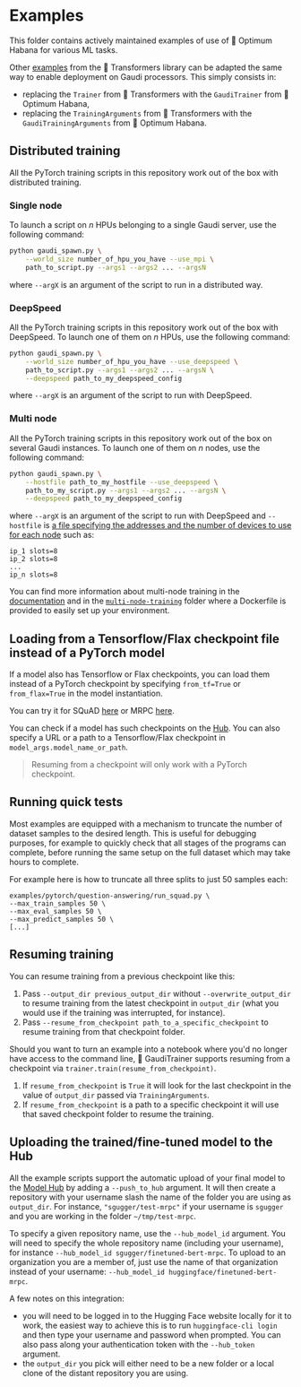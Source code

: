 <!---
Copyright 2022 The HuggingFace Team. All rights reserved.
Licensed under the Apache License, Version 2.0 (the "License");
you may not use this file except in compliance with the License.
You may obtain a copy of the License at

    http://www.apache.org/licenses/LICENSE-2.0

Unless required by applicable law or agreed to in writing, software
distributed under the License is distributed on an "AS IS" BASIS,
WITHOUT WARRANTIES OR CONDITIONS OF ANY KIND, either express or implied.
See the License for the specific language governing permissions and
limitations under the License.
-->

# Examples

This folder contains actively maintained examples of use of 🤗 Optimum Habana for various ML tasks.

Other [examples](https://github.com/huggingface/transformers/tree/v1.20-release/examples/pytorch) from the 🤗 Transformers library can be adapted the same way to enable deployment on Gaudi processors. This simply consists in:
- replacing the `Trainer` from 🤗 Transformers with the `GaudiTrainer` from 🤗 Optimum Habana,
- replacing the `TrainingArguments` from 🤗 Transformers with the `GaudiTrainingArguments` from 🤗 Optimum Habana.


## Distributed training

All the PyTorch training scripts in this repository work out of the box with distributed training.


### Single node

To launch a script on _n_ HPUs belonging to a single Gaudi server, use the following command:

```bash
python gaudi_spawn.py \
    --world_size number_of_hpu_you_have --use_mpi \
    path_to_script.py --args1 --args2 ... --argsN
```
where `--argX` is an argument of the script to run in a distributed way.


### DeepSpeed

All the PyTorch training scripts in this repository work out of the box with DeepSpeed. To launch one of them on _n_ HPUs, use the following command:

```bash
python gaudi_spawn.py \
    --world_size number_of_hpu_you_have --use_deepspeed \
    path_to_script.py --args1 --args2 ... --argsN \
    --deepspeed path_to_my_deepspeed_config
```
where `--argX` is an argument of the script to run with DeepSpeed.


### Multi node

All the PyTorch training scripts in this repository work out of the box on several Gaudi instances. To launch one of them on _n_ nodes, use the following command:

```bash
python gaudi_spawn.py \
    --hostfile path_to_my_hostfile --use_deepspeed \
    path_to_my_script.py --args1 --args2 ... --argsN \
    --deepspeed path_to_my_deepspeed_config
```
where `--argX` is an argument of the script to run with DeepSpeed and `--hostfile` is [a file specifying the addresses and the number of devices to use for each node](https://www.deepspeed.ai/getting-started/#resource-configuration-multi-node) such as:
```
ip_1 slots=8
ip_2 slots=8
...
ip_n slots=8
```

You can find more information about multi-node training in the [documentation](https://huggingface.co/docs/optimum/habana/usage_guides/multi_node_training) and in the [`multi-node-training`](/examples/multi-node-training) folder where a Dockerfile is provided to easily set up your environment.


## Loading from a Tensorflow/Flax checkpoint file instead of a PyTorch model

If a model also has Tensorflow or Flax checkpoints, you can load them instead of a PyTorch checkpoint by specifying `from_tf=True` or `from_flax=True` in the model instantiation.

You can try it for SQuAD [here](https://github.com/huggingface/optimum-habana/blob/688a857d5308a87a502eec7657f744429125d6f1/examples/question-answering/run_qa.py#L310) or MRPC [here](https://github.com/huggingface/optimum-habana/blob/688a857d5308a87a502eec7657f744429125d6f1/examples/text-classification/run_glue.py#L338).

You can check if a model has such checkpoints on the [Hub](https://huggingface.co/models). You can also specify a URL or a path to a Tensorflow/Flax checkpoint in `model_args.model_name_or_path`.

> Resuming from a checkpoint will only work with a PyTorch checkpoint.


## Running quick tests

Most examples are equipped with a mechanism to truncate the number of dataset samples to the desired length. This is useful for debugging purposes, for example to quickly check that all stages of the programs can complete, before running the same setup on the full dataset which may take hours to complete.

For example here is how to truncate all three splits to just 50 samples each:
```
examples/pytorch/question-answering/run_squad.py \
--max_train_samples 50 \
--max_eval_samples 50 \
--max_predict_samples 50 \
[...]
```


## Resuming training

You can resume training from a previous checkpoint like this:

1. Pass `--output_dir previous_output_dir` without `--overwrite_output_dir` to resume training from the latest checkpoint in `output_dir` (what you would use if the training was interrupted, for instance).
2. Pass `--resume_from_checkpoint path_to_a_specific_checkpoint` to resume training from that checkpoint folder.

Should you want to turn an example into a notebook where you'd no longer have access to the command
line, 🤗 GaudiTrainer supports resuming from a checkpoint via `trainer.train(resume_from_checkpoint)`.

1. If `resume_from_checkpoint` is `True` it will look for the last checkpoint in the value of `output_dir` passed via `TrainingArguments`.
2. If `resume_from_checkpoint` is a path to a specific checkpoint it will use that saved checkpoint folder to resume the training.


## Uploading the trained/fine-tuned model to the Hub

All the example scripts support the automatic upload of your final model to the [Model Hub](https://huggingface.co/models) by adding a `--push_to_hub` argument. It will then create a repository with your username slash the name of the folder you are using as `output_dir`. For instance, `"sgugger/test-mrpc"` if your username is `sgugger` and you are working in the folder `~/tmp/test-mrpc`.

To specify a given repository name, use the `--hub_model_id` argument. You will need to specify the whole repository name (including your username), for instance `--hub_model_id sgugger/finetuned-bert-mrpc`. To upload to an organization you are a member of, just use the name of that organization instead of your username: `--hub_model_id huggingface/finetuned-bert-mrpc`.

A few notes on this integration:

- you will need to be logged in to the Hugging Face website locally for it to work, the easiest way to achieve this is to run `huggingface-cli login` and then type your username and password when prompted. You can also pass along your authentication token with the `--hub_token` argument.
- the `output_dir` you pick will either need to be a new folder or a local clone of the distant repository you are using.
